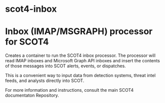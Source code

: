 # scot4-inbox


# Inbox (IMAP/MSGRAPH) processor for SCOT4

Creates a container to run the SCOT4 inbox processor.  The processor will read IMAP inboxes and Microsoft Graph API inboxes and insert the contents of those messages into SCOT alerts, events, or dispatches.

This is a convenient way to input data from detection systems, threat intel feeds, and analysts directly into SCOT.

For more information and instructions, consult the main SCOT4 documentaton Repository.

